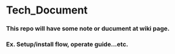 # Tech_Document

### This repo will have some note or ducument at wiki page.
### Ex. Setup/install flow, operate guide...etc.
